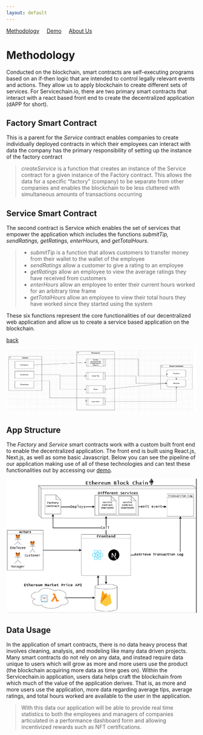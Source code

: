 ```yaml
---
layout: default
---
```


<a href="./methodology.html">Methodology</a>&nbsp;&nbsp;&nbsp;&nbsp;&nbsp;<a href="./demo.html">Demo</a>&nbsp;&nbsp;&nbsp;&nbsp;&nbsp;<a href="./about-us.html">About Us</a>

# Methodology

Conducted on the blockchain, smart contracts are self-executing programs based on an if-then logic that are intended to control legally relevant events and actions. They allow us to apply blockchain to create different sets of services. For Servicechain.io, there are two primary smart contracts that interact with a react based front end to create the decentralized application (dAPP for short). 

## Factory Smart Contract 
This is a parent for the _Service_ contract enables companies to create individually deployed contracts in which their employees can interact with data
the company has the primary responsibility of setting up the instance of the factory contract

> _createService_ is a function that creates an instance of the Service contract for a given instance of the Factory contract. This allows the data for a specific “factory” (company) to be separate from other companies and enables the blockchain to be less cluttered with simultaneous amounts of transactions occurring

## Service Smart Contract 
The second contract is Service which enables the set of services that empower the application which includes the functions _submitTip, sendRatings, getRatings, enterHours,_ and _getTotalHours_. 

> * _submitTip_ is a function that allows customers to transfer money from their wallet to the wallet of the employee
> * _sendRatings_ allow a customer to give a rating to an employee
> * _getRatings_ allow an employee to view the average ratings they have received from customers
> * _enterHours_ allow an employee to enter their current hours worked for an arbitrary time frame
> * _getTotalHours_ allow an employee to view their total hours they have worked since they started using the system

These six functions represent the core functionalities of our decentralized web application and  allow us to create a service based application on the blockchain. 

[back](./)

![sc_struct](sc_struct.PNG)

## App Structure 
The _Factory_ and _Service_ smart contracts work with a custom built front end to enable the decentralized application. The front end is built using React.js, Next.js, as well as some basic Javascript. Below you can see the pipeline of our application making use of all of these technologies and can test these functionalities out by accessing our [demo](./demo.html). 

![app_struct](app_struct.PNG)

## Data Usage 
In the application of smart contracts, there is no data heavy process that involves cleaning, analysis, and modeling like many data driven projects. Many smart contracts do not rely on any data, and instead require data unique to users which will grow as more and more users use the product (the blockchain acquiring more data as time goes on). Within the Servicechain.io application, users data helps craft the blockchain from which much of the value of the application derives. That is, as more and more users use the application, more data regarding average tips, average ratings, and total hours worked are available to the user in the application.
> With this data our application will be able to provide real time statistics to both the employees and managers of companies articulated in a performance dashboard form and allowing incentivized rewards such as NFT certifications. 
